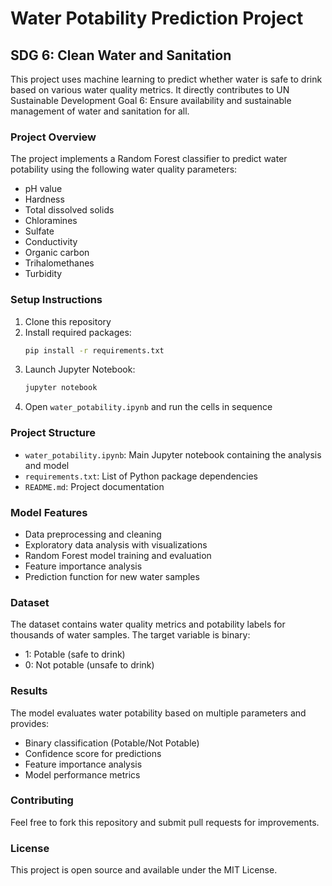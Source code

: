 # Water Potability Prediction Project
## SDG 6: Clean Water and Sanitation

This project uses machine learning to predict whether water is safe to drink based on various water quality metrics. It directly contributes to UN Sustainable Development Goal 6: Ensure availability and sustainable management of water and sanitation for all.

### Project Overview
The project implements a Random Forest classifier to predict water potability using the following water quality parameters:
- pH value
- Hardness
- Total dissolved solids
- Chloramines
- Sulfate
- Conductivity
- Organic carbon
- Trihalomethanes
- Turbidity

### Setup Instructions
1. Clone this repository
2. Install required packages:
   ```bash
   pip install -r requirements.txt
   ```
3. Launch Jupyter Notebook:
   ```bash
   jupyter notebook
   ```
4. Open `water_potability.ipynb` and run the cells in sequence

### Project Structure
- `water_potability.ipynb`: Main Jupyter notebook containing the analysis and model
- `requirements.txt`: List of Python package dependencies
- `README.md`: Project documentation

### Model Features
- Data preprocessing and cleaning
- Exploratory data analysis with visualizations
- Random Forest model training and evaluation
- Feature importance analysis
- Prediction function for new water samples

### Dataset
The dataset contains water quality metrics and potability labels for thousands of water samples. The target variable is binary:
- 1: Potable (safe to drink)
- 0: Not potable (unsafe to drink)

### Results
The model evaluates water potability based on multiple parameters and provides:
- Binary classification (Potable/Not Potable)
- Confidence score for predictions
- Feature importance analysis
- Model performance metrics

### Contributing
Feel free to fork this repository and submit pull requests for improvements.

### License
This project is open source and available under the MIT License.